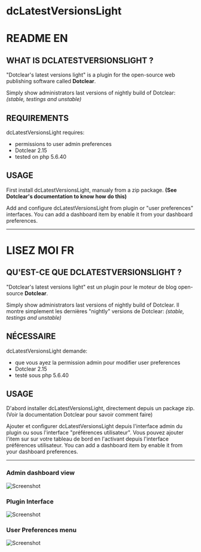 # dcLatestVersionsLight
# README EN

## WHAT IS DCLATESTVERSIONSLIGHT ?

"Dotclear's latest versions light" is a plugin for the open-source 
web publishing software called __Dotclear__.

Simply show administrators last versions of nightly build of Dotclear:
_(stable, testings and unstable)_

## REQUIREMENTS

 dcLatestVersionsLight requires: 

  * permissions to user admin preferences
  * Dotclear 2.15
  * tested on php 5.6.40

## USAGE

First install dcLatestVersionsLight, manualy from a zip package.
__(See Dotclear's documentation to know how do this)__

Add and configure dcLatestVersionsLight from plugin or "user preferences" interfaces.
You can add a dashboard item by enable it from your dashboard preferences.

---

# LISEZ MOI FR

## QU'EST-CE QUE DCLATESTVERSIONSLIGHT ?

"Dotclear's latest versions light" est un plugin pour 
le moteur de blog open-source __Dotclear__.

Simply show administrators last versions of nightly build of Dotclear.
Il montre simplement les dernières "nightly" versions de Dotclear:
_(stable, testings and unstable)_


## NÉCESSAIRE

 dcLatestVersionsLight demande: 

  * que vous ayez la permission admin pour modifier user preferences
  * Dotclear 2.15
  * testé sous php 5.6.40

## USAGE

D'abord installer dcLatestVersionsLight, directement depuis un package zip.
(Voir la documentation Dotclear pour savoir comment faire)

Ajouter et configurer dcLatestVersionsLight depuis l'interface admin du plugin ou sous l'interface "préférences utilisateur".
Vous pouvez ajouter l'item sur sur votre tableau de bord en l'activant depuis l'interface préférences utilisateur.
You can add a dashboard item by enable it from your dashboard preferences.

----

### Admin dashboard view
![Screenshot](https://user-images.githubusercontent.com/62995223/90084038-86ddf900-dd14-11ea-85f7-e22417e300fb.jpg)

### Plugin Interface
![Screenshot](https://user-images.githubusercontent.com/62995223/90084041-880f2600-dd14-11ea-8b90-9aa9f2cfad7d.jpg)

### User Preferences menu
![Screenshot](https://user-images.githubusercontent.com/62995223/90084042-88a7bc80-dd14-11ea-977d-d5104a8f7e5c.jpg)
